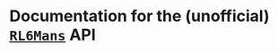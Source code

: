 # Documentation for the (unofficial) <a href="https://www.rl6mans.com/"><code>RL6Mans</code></a> API
